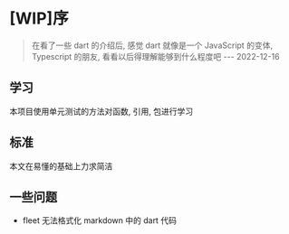 # [WIP]序

> 在看了一些 dart 的介绍后, 感觉 dart 就像是一个 JavaScript 的变体, Typescript 的朋友, 看看以后得理解能够到什么程度吧 --- 2022-12-16

## 学习

本项目使用单元测试的方法对函数, 引用, 包进行学习


## 标准

本文在易懂的基础上力求简洁


## 一些问题

- fleet 无法格式化 markdown 中的 dart 代码